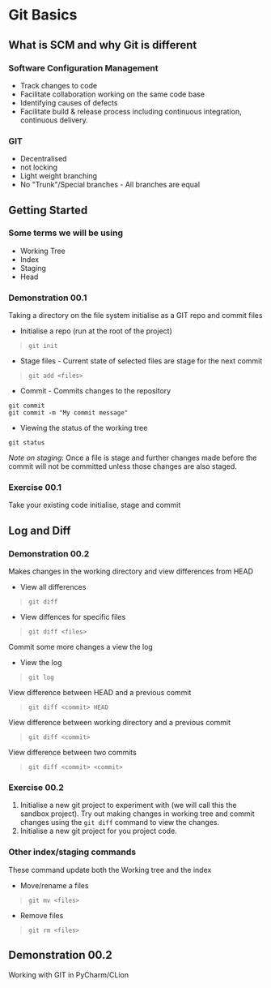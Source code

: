 # Git Basics

## What is SCM and why Git is different
### Software Configuration Management
- Track changes to code
- Facilitate collaboration working on the same code base
- Identifying causes of defects
- Facilitate build & release process including continuous integration, continuous delivery.

### GIT
- Decentralised
- not locking
- Light weight branching
- No "Trunk"/Special branches - All branches are equal


## Getting Started
### Some terms we will be using
- Working Tree
- Index
- Staging
- Head
### Demonstration 00.1
Taking a directory on the file system initialise as a GIT repo and commit files

 - Initialise a repo (run at the root of the project)
 > `git init`
 - Stage files - Current state of selected files are stage for the next commit
 > `git add <files>`
 - Commit - Commits changes to the repository
 ```
 git commit
 git commit -m "My commit message"
 ```
 - Viewing the status of the working tree
```
git status
```
 

*Note on staging*: Once a file is stage and further changes made before the commit will not be committed unless those changes are also staged.

### Exercise 00.1
Take your existing code initialise, stage and commit 

## Log and Diff
### Demonstration 00.2
Makes changes in the working directory and view differences from HEAD

- View all differences
> `git diff`

- View diffences for specific files
> `git diff <files>`

Commit some more changes a view the log
- View the log
> `git log`

View difference between HEAD and a previous commit
> `git diff <commit> HEAD`

View difference between working directory and a previous commit
> `git diff <commit>`

View difference between two commits
> `git diff <commit> <commit>`

### Exercise 00.2
1. Initialise a new git project to experiment with (we will call this the sandbox project). Try out making changes in working tree and commit changes using the `git diff` command to view the changes.
2. Initialise a new git project for you project code.

### Other index/staging commands
These command update both the Working tree and the index 
- Move/rename a files
> `git mv <files>`  
- Remove files
> `git rm <files>`

## Demonstration 00.2
Working with GIT in PyCharm/CLion
